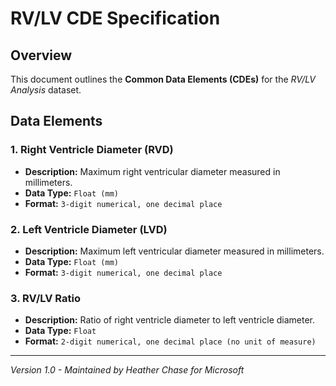 # RV/LV CDE Specification

## Overview

This document outlines the **Common Data Elements (CDEs)** for the *RV/LV Analysis* dataset.

## Data Elements

### 1. Right Ventricle Diameter (RVD)
- **Description:** Maximum right ventricular diameter measured in millimeters.
- **Data Type:** `Float (mm)`
- **Format:** `3-digit numerical, one decimal place`

### 2. Left Ventricle Diameter (LVD)
- **Description:** Maximum left ventricular diameter measured in millimeters.
- **Data Type:** `Float (mm)`
- **Format:** `3-digit numerical, one decimal place`

### 3. RV/LV Ratio
- **Description:** Ratio of right ventricle diameter to left ventricle diameter.
- **Data Type:** `Float`
- **Format:** `2-digit numerical, one decimal place (no unit of measure)`

---
*Version 1.0 - Maintained by Heather Chase for Microsoft*
